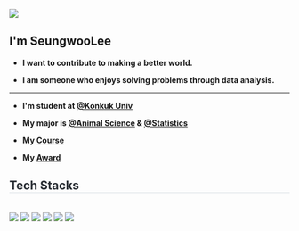
<a href="https://hits.seeyoufarm.com"><img src="https://hits.seeyoufarm.com/api/count/incr/badge.svg?url=https%3A%2F%2Fgithub.com%2FgreenyLim&count_bg=%230A0B0A&title_bg=%23555555&icon=github.svg&icon_color=%23E7E7E7&title=hits&edge_flat=true"/></a>
       
## I'm SeungwooLee 
- **I want to contribute to making a better world.**

- **I am someone who enjoys solving problems through data analysis.**

---

-  **I'm student at [@Konkuk Univ](https://www.konkuk.ac.kr/konkuk/index.do)**

-  **My major is [@Animal Science](http://anis.konkuk.ac.kr/main.do) & [@Statistics](https://stat.konkuk.ac.kr/stat/index.do)**

-  **My [Course](https://seungw00lee.notion.site/5d05c0f84afd4ee9910bc957eb0de647?pvs=74)**

-  **My [Award](https://seungw00lee.github.io/data%20science/spyegg/)**


<div style="text-align: left;">
    <h2 style="border-bottom: 1px solid #d8dee4; color: #282d33;">Tech Stacks </h2> <br> 
    <div style="margin: ; text-align: left;" "text-align: left;"> <img src="https://img.shields.io/badge/C-A8B9CC?style=for-the-badge&logo=C&logoColor=white">
           <img src="https://img.shields.io/badge/RStudio-75AADB?style=for-the-badge&logo=Rstudio&logoColor=white">
           <img src="https://img.shields.io/badge/Python-3776AB?style=for-the-badge&logo=Python&logoColor=white">
           <img src="https://img.shields.io/badge/PyTorch-EE4C2C?style=for-the-badge&logo=PyTorch&logoColor=white">
          <img src="https://img.shields.io/badge/Github-181717?style=for-the-badge&logo=Github&logoColor=white"> 
          <img src="https://img.shields.io/badge/Javascript-F7DF1E?style=for-the-badge&logo=Javascript&logoColor=white">
          <br/></div>
    </div>
   <br><br><br>
    


